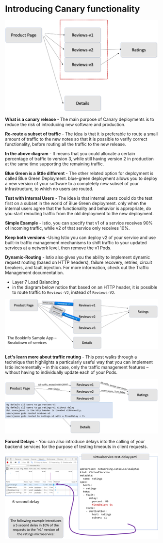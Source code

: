 # Introducing Canary functionality

![Canary](./images/review-versions.png)

**What is a canary release** - The main purpose of Canary deployments is to reduce the risk of introducing new software and production.

**Re-route a subset of traffic** - The idea is that it is preferable to route a small amount of traffic to the new notes so that it is possible to verify correct functionality, before routing all the traffic to the new release.

**In the above diagram** - It means that you could allocate a certain percentage of traffic to version 3, while still having version 2 in production at the same time supporting the remaining traffic.

**Blue Green is a little different** - The other related option for deployment is called Blue Green Deployment. blue-green deployment allows you to deploy a new version of your software to a completely new subset of your infrastructure, to which no users are routed.

**Test with Internal Users** - The idea is that internal users could do the test first on a subset in the world of Blue Green deployment. only when the internal users agree that the functionality and behavior is appropriate, do you start rerouting traffic from the old deployment to the new deployment.


**Simple Example** -  Istio, you can specify that v1 of a service receives 90% of incoming traffic, while v2 of that service only receives 10%. 

**Keep both versions** -Using Istio you can deploy v2 of your service and use built-in traffic management mechanisms to shift traffic to your updated services at a network level, then remove the v1 Pods.

**Dynamic-Routing** - Istio also gives you the ability to implement dynamic request routing (based on HTTP headers), failure recovery, retries, circuit breakers, and fault injection. For more information, check out the Traffic Management documentation.

- Layer 7 Load Balancing
- in the diagram below notice that based on an HTTP header, it is possible to route traffic to `Reviews-V2`, instead of `Reviews-V2`.

![](./images/layer-7-routing.png)

**Let's learn more about traffic routing** - This post walks through a technique that highlights a particularly useful way that you can implement Istio incrementally – in this case, only the traffic management features – without having to individually update each of your Pods.

![](./images/traffic-routing-explained.png)


**Forced Delays** - You can also introduce delays into the calling of your backend services for the purpose of testing timeouts in client requests.

![](./images/delay.png)




